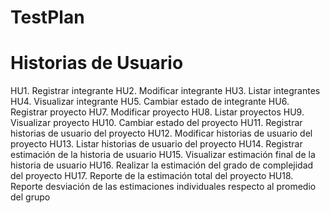 # TestPlan

# Historias de Usuario

HU1. Registrar integrante
HU2. Modificar integrante
HU3. Listar integrantes
HU4. Visualizar integrante
HU5. Cambiar estado de integrante
HU6. Registrar proyecto
HU7. Modificar proyecto
HU8. Listar proyectos
HU9. Visualizar proyecto
HU10. Cambiar estado del proyecto
HU11. Registrar historias de usuario del proyecto
HU12. Modificar historias de usuario del proyecto
HU13. Listar historias de usuario del proyecto
HU14. Registrar estimación de la historia de usuario
HU15. Visualizar estimación final de la historia de usuario
HU16. Realizar la estimación del grado de complejidad del proyecto
HU17. Reporte de la estimación total del proyecto
HU18. Reporte desviación de las estimaciones individuales respecto al promedio del
grupo